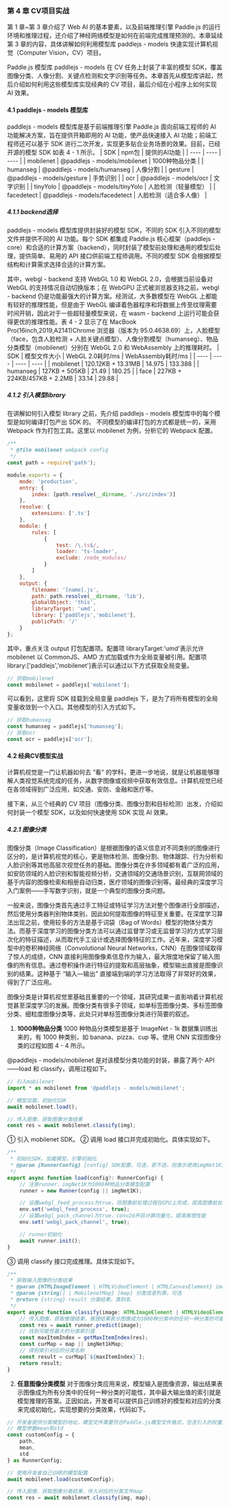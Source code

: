 ### 第 4 章 CV项目实战
第 1 章~第 3 章介绍了 Web AI 的基本要素，以及前端推理引擎 Paddle.js 的运行环境和推理过程，还介绍了神经网络模型是如何在前端完成推理预测的。本章延续第 3 章的内容，具体讲解如何利用模型库 paddlejs - models 快速实现计算机视觉（Computer Vision，CV）项目。

Paddle.js 模型库 paddlejs - models 在 CV 任务上封装了丰富的模型 SDK，覆盖图像分类、人像分割、关键点检测和文字识别等任务。本章首先从模型库讲起，然后介绍如何利用这些模型库实现经典的 CV 项目，最后介绍在小程序上如何实现 AI 效果。

#### 4.1 paddlejs - models 模型库
paddlejs - models 模型库是基于前端推理引擎 Paddle.js 面向前端工程师的 AI 功能解决方案，旨在提供开箱即用的 AI 功能，使产品快速接入 AI 功能；前端工程师还可以基于 SDK 进行二次开发，实现更多贴合业务场景的效果。目前，已经开源的模型 SDK 如表 4 - 1 所示。
| SDK | npm包 | 提供的AI功能 |
| ---- | ---- | ---- |
| mobilenet | @paddlejs - models/mobilenet | 1000种物品分类 |
| humanseg | @paddlejs - models/humanseg | 人像分割 |
| gesture | @paddlejs - models/gesture | 手势识别 |
| ocr | @paddlejs - models/ocr | 文字识别 |
| tinyYolo | @paddlejs - models/tinyYolo | 人脸检测（轻量模型） |
| facedetect | @paddlejs - models/facedetect | 人脸检测（适合多人像） |

##### 4.1.1 backend选择
paddlejs - models 模型库提供封装好的模型 SDK，不同的 SDK 引入不同的模型文件并提供不同的 AI 功能。每个 SDK 都集成 Paddle.js 核心框架（paddlejs - core）和合适的计算方案（backend），同时封装了模型前处理和通用的模型后处理，提供简单、易用的 API 接口供前端工程师调用。不同的模型 SDK 会根据模型结构和计算需求选择合适的计算方案。

其中，webgl - backend 支持 WebGL 1.0 和 WebGL 2.0，会根据当前设备对 WebGL 的支持情况自动切换版本；在 WebGPU 正式被浏览器支持之前，webgl - backend 仍是功能最强大的计算方案。经测试，大多数模型在 WebGL 上都能有较好的推理性能，但是由于 WebGL 编译着色器程序和将数据上传至纹理需要时间开销，因此对于一些超轻量模型来说，在 wasm - backend 上运行可能会获得更优的推理性能。表 4 - 2 显示了在 MacBook Pro(16inch,2019,A2141)Chrome 浏览器（版本为 95.0.4638.69）上，人脸模型（face，包含人脸检测 + 人脸关键点模型）、人像分割模型（humanseg）、物品分类模型（mobilenet）分别在 WebGL 2.0 和 WebAssembly 上的推理耗时。
| SDK | 模型文件大小 | WebGL 2.0耗时/ms | WebAssembly耗时/ms |
| ---- | ---- | ---- | ---- |
| mobilenet | 120.12KB + 13.31MB | 14.975 | 133.388 |
| humanseg | 127KB + 505KB | 21.49 | 180.25 |
| face | 227KB + 224KB/457KB + 2.2MB | 33.14 | 29.88 |

##### 4.1.2 引入模型library
在讲解如何引入模型 library 之前，先介绍 paddlejs - models 模型库中的每个模型是如何编译打包产出 SDK 的。
不同模型的编译打包的方式都是统一的，采用 Webpack 作为打包工具。这里以 mobilenet 为例，分析它的 Webpack 配置。
```javascript
/**
 * @file mobilenet webpack config
 */
const path = require('path');

module.exports = {
    mode: 'production',
    entry: {
        index: [path.resolve(__dirname, './src/index')]
    },
    resolve: {
        extensions: ['.ts']
    },
    module: {
        rules: [
            {
                test: /\.ts$/,
                loader: 'ts-loader',
                exclude: /node_modules/
            }
        ]
    },
    output: {
        filename: '[name].js',
        path: path.resolve(__dirname, 'lib'),
        globalObject: 'this',
        libraryTarget: 'umd',
        library: ['paddlejs','mobilenet'],
        publicPath: '/'
    }
};
```
其中，重点关注 output 打包配置项。配置项 libraryTarget:'umd'表示允许 mobilenet 以 CommonJS、AMD 方式加载或作为全局变量被引用。配置项 library:['paddlejs','mobilenet']表示可以通过以下方式获取全局变量。
```javascript
// 获取mobilenet
const mobilenet = paddlejs['mobilenet'];
```
可以看到，这里将 SDK 挂载到全局变量 paddlejs 下，是为了将所有模型的全局变量收敛到一个入口。其他模型的引入方式如下。
```javascript
// 获取humanseg
const humanseg = paddlejs['humanseg'];
// 获取ocr
const ocr = paddlejs['ocr'];
```

#### 4.2 经典CV模型实战
计算机视觉是一门让机器如何去 “看” 的学科，更进一步地说，就是让机器能够理解人类视觉系统完成的任务，从数字图像或视频中获取有效信息。计算机视觉已经在各领域得到广泛应用，如交通、安防、金融和医疗等。

接下来，从三个经典的 CV 项目（图像分类、图像分割和目标检测）出发，介绍如何封装一个模型 SDK，以及如何快速使用 SDK 实现 AI 效果。

##### 4.2.1 图像分类
图像分类（Image Classification）是根据图像的语义信息对不同类别的图像进行区分的，是计算机视觉的核心，更是物体检测、图像分割、物体跟踪、行为分析和人脸识别等其他高层次视觉任务的基础。图像分类在许多领域都有着广泛的应用，如安防领域的人脸识别和智能视频分析，交通领域的交通场景识别，互联网领域的基于内容的图像检索和相册自动归类，医疗领域的图像识别等。最经典的深度学习入门案例——手写数字识别，就是一个典型的图像分类问题。

一般来说，图像分类首先通过手工特征或特征学习方法对整个图像进行全部描述，然后使用分类器判别物体类别，因此如何提取图像的特征至关重要。在深度学习算法出现之前，使用较多的方法是基于词袋（Bag of Words）模型的物体分类方法。而基于深度学习的图像分类方法可以通过监督学习或无监督学习的方式学习层次化的特征描述，从而取代手工设计或选择图像特征的工作。近年来，深度学习模型中的卷积神经网络（Convolutional Neural Networks，CNN）在图像领域取得了惊人的成绩，CNN 直接利用图像像素信息作为输入，最大限度地保留了输入图像的所有信息。通过卷积操作进行特征的提取和高层抽象，模型输出直接是图像识别的结果。这种基于 “输入—输出” 直接端到端的学习方法取得了非常好的效果，得到了广泛应用。

图像分类是计算机视觉里基础且重要的一个领域，其研究成果一直影响着计算机视觉甚至深度学习的发展。图像分类有很多子领域，如单标签图像分类、多标签图像分类、细粒度图像分类等，此处只对单标签图像分类进行简要的叙述。

1. **1000种物品分类**
1000 种物品分类模型是基于 ImageNet - 1k 数据集训练出来的，有 1000 种类别，如 banana、pizza、cup 等。使用 CNN 实现图像分类的过程如图 4 - 4 所示。

@paddlejs - models/mobilenet 是对该模型分类功能的封装，暴露了两个 API——load 和 classify，调用过程如下。
```javascript
// 引入mobilenet
import * as mobilenet from '@paddlejs - models/mobilenet';

// 模型加载，初始化SDK
await mobilenet.load();

// 传入图像，获取图像分类结果
const res = await mobilenet.classify(img);
```
① 引入 mobilenet SDK。
② 调用 load 接口并完成初始化。具体实现如下。
```javascript
/**
 * 初始化SDK，加载模型，引擎初始化
 * @param {RunnerConfig} [config] SDK配置，可选，若不选，则表示使用imgNet1K分类模型配置，且在初始化期间完成预热
 */
export async function load(config?: RunnerConfig) {
    // 注册runner，imgNet1K为1000种物品分类模型配置
    runner = new Runner(config || imgNet1K);

    // 设置webgl_feed_process为true，将图像前处理过程在GPU上完成，提高图像前处理速度
    env.set('webgl_feed_process', true);
    // 设置webgl_pack_channel为true，conv2d开启计算向量化，提高推理性能
    env.set('webgl_pack_channel', true);

    // runner初始化
    await runner.init();
}
```
③ 调用 classify 接口完成推理。具体实现如下。
```javascript
/**
 * 获取输入图像的分类结果
 * @param {HTMLImageElement | HTMLVideoElement | HTMLCanvasElement} image 输入图像
 * @param {string[] | MobilenetMap} [map] 分类信息列表，可选
 * @return {string} result 分类结果，类别名
 */
export async function classify(image: HTMLImageElement | HTMLVideoElement | HTMLCanvasElement, map?: string[] | MobilenetMap): string {
    // 传入图像，获取推理结果，推理结果表示图像成为1000种分类中的任何一种分类的可能性
    const res = await runner.predict(image);
    // 找到可能性最大的分类索引值
    const maxItemIndex = getMaxItemIndex(res);
    const curMap = map || imgNet1kMap;
    // 得到索引对应的分类名称
    const result = curMap[`${maxItemIndex}`];
    return result;
}
```

2. **任意图像分类模型**
对于图像分类应用来说，模型输入是图像资源，输出结果表示图像成为所有分类中的任何一种分类的可能性，其中最大输出值的索引就是模型推理的答案。正因如此，开发者可以提供自己训练好的模型和对应的分类来完成初始化，实现想要的分类效果，代码如下。
```javascript
// 开发者提供分类模型的地址，模型文件需要符合Paddle.js模型文件格式，包含引入的权重文件信息
// 模型参数mean和std
const customConfig = {
    path,
    mean,
    std
} as RunnerConfig;

// 使用开发者自己训练的模型配置
await mobilenet.load(customConfig);

// 传入图像，获取图像分类结果，传入对应的分类文件map
const res = await mobilenet.classify(img, map);
``` 
